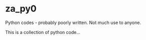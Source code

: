 # za_py0
Python codes - probably poorly written.  Not much use to anyone.

This is a collection of python code...
